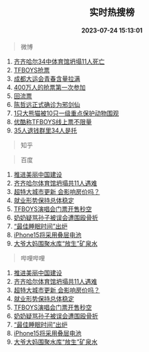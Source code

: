 <div align="center"><h2>实时热搜榜</h2><h4>2023-07-24 15:13:01</h4></div>

> 微博  

1. [齐齐哈尔34中体育馆坍塌11人死亡](https://s.weibo.com/weibo?q=%23%E9%BD%90%E9%BD%90%E5%93%88%E5%B0%9434%E4%B8%AD%E4%BD%93%E8%82%B2%E9%A6%86%E5%9D%8D%E5%A1%8C11%E4%BA%BA%E6%AD%BB%E4%BA%A1%23&t=31&band_rank=1&Refer=top)<br />
2. [TFBOYS抢票](https://s.weibo.com/weibo?q=TFBOYS%E6%8A%A2%E7%A5%A8&t=31&band_rank=2&Refer=top)<br />
3. [成都大运会青春含量拉满](https://s.weibo.com/weibo?q=%23%E6%88%90%E9%83%BD%E5%A4%A7%E8%BF%90%E4%BC%9A%E9%9D%92%E6%98%A5%E5%90%AB%E9%87%8F%E6%8B%89%E6%BB%A1%23&t=31&band_rank=3&Refer=top)<br />
4. [400万人的抢票第一次参加](https://s.weibo.com/weibo?q=%23400%E4%B8%87%E4%BA%BA%E7%9A%84%E6%8A%A2%E7%A5%A8%E7%AC%AC%E4%B8%80%E6%AC%A1%E5%8F%82%E5%8A%A0%23&t=31&band_rank=4&Refer=top)<br />
5. [回流票](https://s.weibo.com/weibo?q=%E5%9B%9E%E6%B5%81%E7%A5%A8&t=31&band_rank=5&Refer=top)<br />
6. [陈哲远正式确诊为邪剑仙](https://s.weibo.com/weibo?q=%23%E9%99%88%E5%93%B2%E8%BF%9C%E6%AD%A3%E5%BC%8F%E7%A1%AE%E8%AF%8A%E4%B8%BA%E9%82%AA%E5%89%91%E4%BB%99%23&t=31&band_rank=6&Refer=top)<br />
7. [1只大熊猫被10只一级重点保护动物围观](https://s.weibo.com/weibo?q=%231%E5%8F%AA%E5%A4%A7%E7%86%8A%E7%8C%AB%E8%A2%AB10%E5%8F%AA%E4%B8%80%E7%BA%A7%E9%87%8D%E7%82%B9%E4%BF%9D%E6%8A%A4%E5%8A%A8%E7%89%A9%E5%9B%B4%E8%A7%82%23&t=31&band_rank=7&Refer=top)<br />
8. [优酷称TFBOYS线上票不限量](https://s.weibo.com/weibo?q=%23%E4%BC%98%E9%85%B7%E7%A7%B0TFBOYS%E7%BA%BF%E4%B8%8A%E7%A5%A8%E4%B8%8D%E9%99%90%E9%87%8F%23&t=31&band_rank=8&Refer=top)<br />
9. [35人退钱群里34人是托](https://s.weibo.com/weibo?q=%2335%E4%BA%BA%E9%80%80%E9%92%B1%E7%BE%A4%E9%87%8C34%E4%BA%BA%E6%98%AF%E6%89%98%23&t=31&band_rank=9&Refer=top)<br />

> 知乎  


> 百度  

1. [推进美丽中国建设](https://www.baidu.com/s?wd=%E6%8E%A8%E8%BF%9B%E7%BE%8E%E4%B8%BD%E4%B8%AD%E5%9B%BD%E5%BB%BA%E8%AE%BE&sa=fyb_news&rsv_dl=fyb_news)<br />
2. [齐齐哈尔体育馆坍塌共11人遇难](https://www.baidu.com/s?wd=%E9%BD%90%E9%BD%90%E5%93%88%E5%B0%94%E4%BD%93%E8%82%B2%E9%A6%86%E5%9D%8D%E5%A1%8C%E5%85%B111%E4%BA%BA%E9%81%87%E9%9A%BE&sa=fyb_news&rsv_dl=fyb_news)<br />
3. [超特大城市更新 会影响房价吗？](https://www.baidu.com/s?wd=%E8%B6%85%E7%89%B9%E5%A4%A7%E5%9F%8E%E5%B8%82%E6%9B%B4%E6%96%B0+%E4%BC%9A%E5%BD%B1%E5%93%8D%E6%88%BF%E4%BB%B7%E5%90%97%EF%BC%9F&sa=fyb_news&rsv_dl=fyb_news)<br />
4. [就业形势保持总体稳定](https://www.baidu.com/s?wd=%E5%B0%B1%E4%B8%9A%E5%BD%A2%E5%8A%BF%E4%BF%9D%E6%8C%81%E6%80%BB%E4%BD%93%E7%A8%B3%E5%AE%9A&sa=fyb_news&rsv_dl=fyb_news)<br />
5. [TFBOYS演唱会门票开售秒空](https://www.baidu.com/s?wd=TFBOYS%E6%BC%94%E5%94%B1%E4%BC%9A%E9%97%A8%E7%A5%A8%E5%BC%80%E5%94%AE%E7%A7%92%E7%A9%BA&sa=fyb_news&rsv_dl=fyb_news)<br />
6. [奶奶疑骂孙子被误会遭围殴骨折](https://www.baidu.com/s?wd=%E5%A5%B6%E5%A5%B6%E7%96%91%E9%AA%82%E5%AD%99%E5%AD%90%E8%A2%AB%E8%AF%AF%E4%BC%9A%E9%81%AD%E5%9B%B4%E6%AE%B4%E9%AA%A8%E6%8A%98&sa=fyb_news&rsv_dl=fyb_news)<br />
7. [“最佳睡眠时间”出炉](https://www.baidu.com/s?wd=%E2%80%9C%E6%9C%80%E4%BD%B3%E7%9D%A1%E7%9C%A0%E6%97%B6%E9%97%B4%E2%80%9D%E5%87%BA%E7%82%89&sa=fyb_news&rsv_dl=fyb_news)<br />
8. [iPhone15将采用叠层电池](https://www.baidu.com/s?wd=iPhone15%E5%B0%86%E9%87%87%E7%94%A8%E5%8F%A0%E5%B1%82%E7%94%B5%E6%B1%A0&sa=fyb_news&rsv_dl=fyb_news)<br />
9. [大爷大妈围聚水库“放生”矿泉水](https://www.baidu.com/s?wd=%E5%A4%A7%E7%88%B7%E5%A4%A7%E5%A6%88%E5%9B%B4%E8%81%9A%E6%B0%B4%E5%BA%93%E2%80%9C%E6%94%BE%E7%94%9F%E2%80%9D%E7%9F%BF%E6%B3%89%E6%B0%B4&sa=fyb_news&rsv_dl=fyb_news)<br />

> 哔哩哔哩  

1. [推进美丽中国建设](https://www.baidu.com/s?wd=%E6%8E%A8%E8%BF%9B%E7%BE%8E%E4%B8%BD%E4%B8%AD%E5%9B%BD%E5%BB%BA%E8%AE%BE&sa=fyb_news&rsv_dl=fyb_news)<br />
2. [齐齐哈尔体育馆坍塌共11人遇难](https://www.baidu.com/s?wd=%E9%BD%90%E9%BD%90%E5%93%88%E5%B0%94%E4%BD%93%E8%82%B2%E9%A6%86%E5%9D%8D%E5%A1%8C%E5%85%B111%E4%BA%BA%E9%81%87%E9%9A%BE&sa=fyb_news&rsv_dl=fyb_news)<br />
3. [超特大城市更新 会影响房价吗？](https://www.baidu.com/s?wd=%E8%B6%85%E7%89%B9%E5%A4%A7%E5%9F%8E%E5%B8%82%E6%9B%B4%E6%96%B0+%E4%BC%9A%E5%BD%B1%E5%93%8D%E6%88%BF%E4%BB%B7%E5%90%97%EF%BC%9F&sa=fyb_news&rsv_dl=fyb_news)<br />
4. [就业形势保持总体稳定](https://www.baidu.com/s?wd=%E5%B0%B1%E4%B8%9A%E5%BD%A2%E5%8A%BF%E4%BF%9D%E6%8C%81%E6%80%BB%E4%BD%93%E7%A8%B3%E5%AE%9A&sa=fyb_news&rsv_dl=fyb_news)<br />
5. [TFBOYS演唱会门票开售秒空](https://www.baidu.com/s?wd=TFBOYS%E6%BC%94%E5%94%B1%E4%BC%9A%E9%97%A8%E7%A5%A8%E5%BC%80%E5%94%AE%E7%A7%92%E7%A9%BA&sa=fyb_news&rsv_dl=fyb_news)<br />
6. [奶奶疑骂孙子被误会遭围殴骨折](https://www.baidu.com/s?wd=%E5%A5%B6%E5%A5%B6%E7%96%91%E9%AA%82%E5%AD%99%E5%AD%90%E8%A2%AB%E8%AF%AF%E4%BC%9A%E9%81%AD%E5%9B%B4%E6%AE%B4%E9%AA%A8%E6%8A%98&sa=fyb_news&rsv_dl=fyb_news)<br />
7. [“最佳睡眠时间”出炉](https://www.baidu.com/s?wd=%E2%80%9C%E6%9C%80%E4%BD%B3%E7%9D%A1%E7%9C%A0%E6%97%B6%E9%97%B4%E2%80%9D%E5%87%BA%E7%82%89&sa=fyb_news&rsv_dl=fyb_news)<br />
8. [iPhone15将采用叠层电池](https://www.baidu.com/s?wd=iPhone15%E5%B0%86%E9%87%87%E7%94%A8%E5%8F%A0%E5%B1%82%E7%94%B5%E6%B1%A0&sa=fyb_news&rsv_dl=fyb_news)<br />
9. [大爷大妈围聚水库“放生”矿泉水](https://www.baidu.com/s?wd=%E5%A4%A7%E7%88%B7%E5%A4%A7%E5%A6%88%E5%9B%B4%E8%81%9A%E6%B0%B4%E5%BA%93%E2%80%9C%E6%94%BE%E7%94%9F%E2%80%9D%E7%9F%BF%E6%B3%89%E6%B0%B4&sa=fyb_news&rsv_dl=fyb_news)<br />
